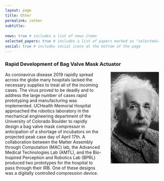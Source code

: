 ```yaml
---
layout: page
title: Other
permalink: /other
subtitle: 

news: true # includes a list of news items
selected_papers: true # includes a list of papers marked as "selected={true}"
social: true # includes social icons at the bottom of the page
---
```


### Rapid Development of Bag Valve Mask Actuator

<div style="display: flex;">
    <div style="flex: 2;padding-right: 30px;">
        As coronavirus disease 2019 rapidly spread across the globe many hospitals lacked the necessary supplies to treat all of the incoming cases. The virus proved to be deadly and to address the large number of cases rapid prototyping and manufacturing was implemented. UCHealth Memorial Hospital approached the robotics laboratory in the mechanical engineering department of the University of Colorado Boulder to rapidly design a bag valve mask compressor in anticipation of a shortage of incubators on the projected peak case day of April 17th. A collaboration between the Matter Assembly through Computation (MAC) lab, the Advanced Medical Technologies Lab (AMTL), and the Bio-Inspired Perception and Robotics Lab (BPRL) produced two prototypes for the hospital to pass through their IRB. One of these designs was a digitally controlled compression device.
    </div>
    <div style="flex: 1; margin-left: auto;">
        <img src="/assets/img/prof_pic.jpg" alt="Image Description" style="width: 300px; height: 300px; object-fit: cover;">
    </div>
</div>
<br/><br/>